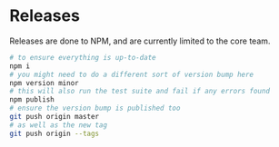 # Releases

Releases are done to NPM, and are currently limited to the core team.

```sh
# to ensure everything is up-to-date
npm i
# you might need to do a different sort of version bump here
npm version minor
# this will also run the test suite and fail if any errors found
npm publish
# ensure the version bump is published too
git push origin master
# as well as the new tag
git push origin --tags
```
